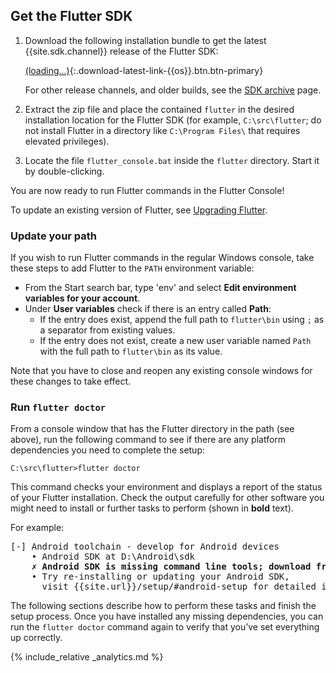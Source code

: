 ## Get the Flutter SDK

 1. Download the following installation bundle to get the latest
    {{site.sdk.channel}} release of the Flutter SDK:

    [(loading...)](#){:.download-latest-link-{{os}}.btn.btn-primary}

    For other release channels, and older builds, see the [SDK
    archive](/docs/development/tools/sdk/archive) page.
 1. Extract the zip file and place the contained `flutter` in the desired
    installation location for the Flutter SDK
    (for example, `C:\src\flutter`; do not
    install Flutter in a directory like `C:\Program Files\` that requires
    elevated privileges).
 1. Locate the file `flutter_console.bat` inside the `flutter` directory.
    Start it by double-clicking.

You are now ready to run Flutter commands in the Flutter Console!

To update an existing version of Flutter,
see [Upgrading Flutter](/docs/development/tools/sdk/upgrading).

### Update your path

If you wish to run Flutter commands in the regular Windows console,
take these steps to add Flutter to the `PATH` environment variable:

* From the Start search bar, type 'env' and select **Edit environment
  variables for your account**.
* Under **User variables** check if there is an entry called **Path**:
  * If the entry does exist, append the full path to `flutter\bin` using `;` as
    a separator from existing values.
  * If the entry does not exist, create a new user variable named `Path` with
    the full path to `flutter\bin` as its value.

Note that you have to close and reopen any existing console windows
for these changes to take effect.

### Run `flutter doctor`

From a console window that has the Flutter directory in the path (see above),
run the following command to see if there are any platform dependencies you
need to complete the setup:

```console
C:\src\flutter>flutter doctor
```

This command checks your environment and displays a report of the status
of your Flutter installation. Check the output carefully for other
software you might need to install or further tasks to perform
(shown in **bold** text).

For example:

<pre>
[-] Android toolchain - develop for Android devices
    • Android SDK at D:\Android\sdk
    <strong>✗ Android SDK is missing command line tools; download from https://goo.gl/XxQghQ</strong>
    • Try re-installing or updating your Android SDK,
      visit {{site.url}}/setup/#android-setup for detailed instructions.
</pre>

The following sections describe how to perform these tasks and
finish the setup process. Once you have installed any missing
dependencies, you can run the `flutter doctor` command again to
verify that you’ve set everything up correctly.

{% include_relative _analytics.md %}